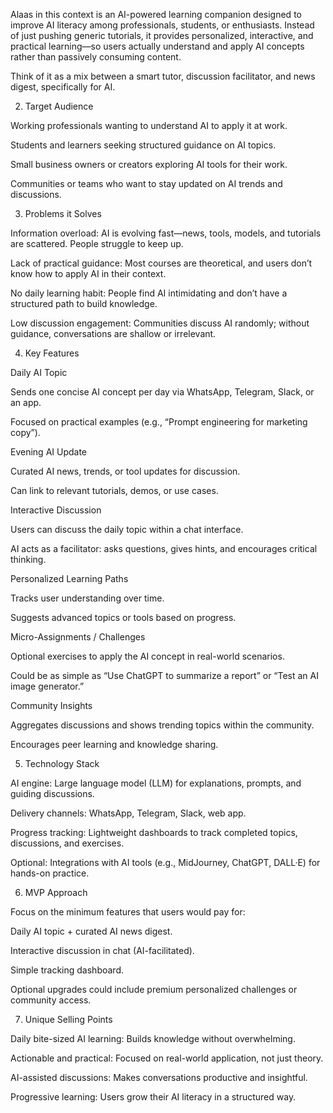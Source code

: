 Alaas  in this context is an AI-powered learning companion designed to improve AI literacy among professionals, students, or enthusiasts. Instead of just pushing generic tutorials, it provides personalized, interactive, and practical learning—so users actually understand and apply AI concepts rather than passively consuming content.

Think of it as a mix between a smart tutor, discussion facilitator, and news digest, specifically for AI.

2. Target Audience

Working professionals wanting to understand AI to apply it at work.

Students and learners seeking structured guidance on AI topics.

Small business owners or creators exploring AI tools for their work.

Communities or teams who want to stay updated on AI trends and discussions.

3. Problems it Solves

Information overload: AI is evolving fast—news, tools, models, and tutorials are scattered. People struggle to keep up.

Lack of practical guidance: Most courses are theoretical, and users don’t know how to apply AI in their context.

No daily learning habit: People find AI intimidating and don’t have a structured path to build knowledge.

Low discussion engagement: Communities discuss AI randomly; without guidance, conversations are shallow or irrelevant.

4. Key Features

Daily AI Topic

Sends one concise AI concept per day via WhatsApp, Telegram, Slack, or an app.

Focused on practical examples (e.g., “Prompt engineering for marketing copy”).

Evening AI Update

Curated AI news, trends, or tool updates for discussion.

Can link to relevant tutorials, demos, or use cases.

Interactive Discussion

Users can discuss the daily topic within a chat interface.

AI acts as a facilitator: asks questions, gives hints, and encourages critical thinking.

Personalized Learning Paths

Tracks user understanding over time.

Suggests advanced topics or tools based on progress.

Micro-Assignments / Challenges

Optional exercises to apply the AI concept in real-world scenarios.

Could be as simple as “Use ChatGPT to summarize a report” or “Test an AI image generator.”

Community Insights

Aggregates discussions and shows trending topics within the community.

Encourages peer learning and knowledge sharing.

5. Technology Stack

AI engine: Large language model (LLM) for explanations, prompts, and guiding discussions.

Delivery channels: WhatsApp, Telegram, Slack, web app.

Progress tracking: Lightweight dashboards to track completed topics, discussions, and exercises.

Optional: Integrations with AI tools (e.g., MidJourney, ChatGPT, DALL·E) for hands-on practice.

6. MVP Approach

Focus on the minimum features that users would pay for:

Daily AI topic + curated AI news digest.

Interactive discussion in chat (AI-facilitated).

Simple tracking dashboard.

Optional upgrades could include premium personalized challenges or community access.

7. Unique Selling Points

Daily bite-sized AI learning: Builds knowledge without overwhelming.

Actionable and practical: Focused on real-world application, not just theory.

AI-assisted discussions: Makes conversations productive and insightful.

Progressive learning: Users grow their AI literacy in a structured way.
